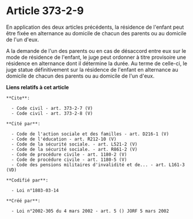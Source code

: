 # Article 373-2-9

En application des deux articles précédents, la résidence de l'enfant peut être fixée en alternance au domicile de chacun des
parents ou au domicile de l'un d'eux.

A la demande de l'un des parents ou en cas de désaccord entre eux sur le mode de résidence de l'enfant, le juge peut ordonner
à titre provisoire une résidence en alternance dont il détermine la durée. Au terme de celle-ci, le juge statue
définitivement sur la résidence de l'enfant en alternance au domicile de chacun des parents ou au domicile de l'un d'eux.

**Liens relatifs à cet article**

	**Cite**:

	  - Code civil - art. 373-2-7 (V)
	  - Code civil - art. 373-2-8 (V)

	**Cité par**:

	  - Code de l'action sociale et des familles - art. D216-1 (V)
	  - Code de l'éducation - art. R212-10 (V)
	  - Code de la sécurité sociale. - art. L521-2 (V)
	  - Code de la sécurité sociale. - art. R861-2 (V)
	  - Code de procédure civile - art. 1180-2 (V)
	  - Code de procédure civile - art. 1180-5 (V)
	  - Code des pensions militaires d'invalidité et de... - art. L161-3 (VD)

	**Codifié par**:

	  - Loi n°1803-03-14

	**Créé par**:

	  - Loi n°2002-305 du 4 mars 2002 - art. 5 () JORF 5 mars 2002
